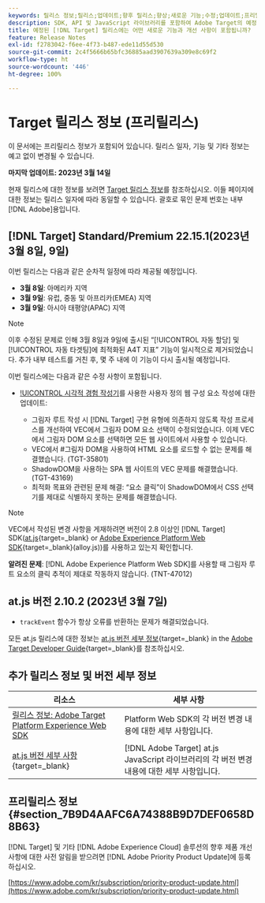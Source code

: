 ```yaml
---
keywords: 릴리스 정보;릴리스;업데이트;향후 릴리스;향상;새로운 기능;수정;업데이트;프리릴리스
description: SDK, API 및 JavaScript 라이브러리를 포함하여 Adobe Target의 예정된 릴리스에 포함된 새로운 기능, 개선 사항 및 수정 내용에 대해 알아봅니다.
title: 예정된 [!DNL Target] 릴리스에는 어떤 새로운 기능과 개선 사항이 포함됩니까?
feature: Release Notes
exl-id: f2783042-f6ee-4f73-b487-ede11d55d530
source-git-commit: 2c4f5666b65bfc36885aad3907639a309e8c69f2
workflow-type: ht
source-wordcount: '446'
ht-degree: 100%

---
```


# Target 릴리스 정보 (프리릴리스)

이 문서에는 프리릴리스 정보가 포함되어 있습니다. 릴리스 일자, 기능 및 기타 정보는 예고 없이 변경될 수 있습니다.

**마지막 업데이트: 2023년 3월 14일**

현재 릴리스에 대한 정보를 보려면 [Target 릴리스 정보](release-notes.md)를 참조하십시오. 이들 페이지에 대한 정보는 릴리스 일자에 따라 동일할 수 있습니다. 괄호로 묶인 문제 번호는 내부 [!DNL Adobe]용입니다.

## [!DNL Target] Standard/Premium 22.15.1(2023년 3월 8일, 9일)

이번 릴리스는 다음과 같은 순차적 일정에 따라 제공될 예정입니다.

* **3월 8일**: 아메리카 지역
* **3월 9일**: 유럽, 중동 및 아프리카(EMEA) 지역
* **3월 9일**: 아시아 태평양(APAC) 지역

>[!NOTE]
>
>이후 수정된 문제로 인해 3월 8일과 9일에 출시된 “[!UICONTROL 자동 할당] 및 [!UICONTROL 자동 타겟팅]에 최적화된 A4T 지표” 기능이 일시적으로 제거되었습니다. 추가 내부 테스트를 거친 후, 몇 주 내에 이 기능이 다시 출시될 예정입니다.

이번 릴리스에는 다음과 같은 수정 사항이 포함됩니다.

* [!UICONTROL 시각적 경험 작성기](VEC)를 사용한 사용자 정의 웹 구성 요소 작성에 대한 업데이트:

   * 그림자 루트 작성 시 [!DNL Target] 구현 유형에 의존하지 않도록 작성 프로세스를 개선하여 VEC에서 그림자 DOM 요소 선택이 수정되었습니다. 이제 VEC에서 그림자 DOM 요소를 선택하면 모든 웹 사이트에서 사용할 수 있습니다.
   * VEC에서 #그림자 DOM을 사용하여 HTML 요소를 로드할 수 없는 문제를 해결했습니다. (TGT-35801)
   * ShadowDOM을 사용하는 SPA 웹 사이트의 VEC 문제를 해결했습니다. (TGT-43169)
   * 최적화 목표와 관련된 문제 해결: “요소 클릭”이 ShadowDOM에서 CSS 선택기를 제대로 식별하지 못하는 문제를 해결했습니다.

>[!NOTE]
>
>VEC에서 작성된 변경 사항을 게재하려면 버전이 2.8 이상인 [!DNL Target] SDK([at.js](https://developer.adobe.com/target/implement/client-side/atjs/target-atjs-versions/){target=_blank} or [Adobe Experience Platform Web SDK](https://experienceleague.adobe.com/docs/experience-platform/edge/release-notes.html){target=_blank}(alloy.js))를 사용하고 있는지 확인합니다.

**알려진 문제**: [!DNL Adobe Experience Platform Web SDK]를 사용할 때 그림자 루트 요소의 클릭 추적이 제대로 작동하지 않습니다. (TNT-47012)

## at.js 버전 2.10.2 (2023년 3월 7일)

* `trackEvent` 함수가 항상 오류를 반환하는 문제가 해결되었습니다.

모든 at.js 릴리스에 대한 정보는 [at.js 버전 세부 정보](https://developer.adobe.com/target/implement/client-side/atjs/target-atjs-versions/){target=_blank} in the [Adobe Target Developer Guide](https://developer.adobe.com/target/){target=_blank}를 참조하십시오.

## 추가 릴리스 정보 및 버전 세부 정보

| 리소스 | 세부 사항 |
|--- |--- |
| [릴리스 정보: Adobe Target Platform Experience Web SDK](https://experienceleague.adobe.com/docs/experience-platform/edge/release-notes.html?lang=ko-KR) | Platform Web SDK의 각 버전 변경 내용에 대한 세부 사항입니다. |
| [at.js 버전 세부 사항](https://developer.adobe.com/target/implement/client-side/atjs/target-atjs-versions/){target=_blank} | [!DNL Adobe Target] at.js JavaScript 라이브러리의 각 버전 변경 내용에 대한 세부 사항입니다. |


## 프리릴리스 정보 {#section_7B9D4AAFC6A74388B9D7DEF0658D8B63}

[!DNL Target] 및 기타 [!DNL Adobe Experience Cloud] 솔루션의 향후 제품 개선 사항에 대한 사전 알림을 받으려면 [!DNL Adobe Priority Product Update]에 등록하십시오.

[https://www.adobe.com/kr/subscription/priority-product-update.html](https://www.adobe.com/kr/subscription/priority-product-update.html)
